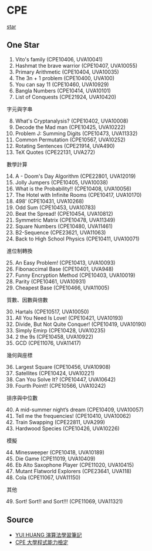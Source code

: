 # CPE

[star](https://par.cse.nsysu.edu.tw/~advprog/star.php)


## One Star

1.	Vito's family	(CPE10406, UVA10041)
2.	Hashmat the brave warrior	(CPE10407, UVA10055)
3.	Primary Arithmetic	(CPE10404, UVA10035)
4.	The 3n + 1 problem	(CPE10400, UVA100)
5.	You can say 11	(CPE10460, UVA10929)
6.	Bangla Numbers	(CPE10414, UVA10101)
7.	List of Conquests	(CPE21924, UVA10420)


字元與字串


8.	What's Cryptanalysis?	(CPE10402, UVA10008)
9.	Decode the Mad man	(CPE10425, UVA10222)
10.	Problem J: Summing Digits	(CPE10473, UVA11332)
11.	Common Permutation	(CPE10567, UVA10252)
12.	Rotating Sentences	(CPE21914, UVA490)
13.	TeX Quotes	(CPE22131, UVA272)


數學計算


14.	A - Doom's Day Algorithm	(CPE22801, UVA12019)
15.	Jolly Jumpers	(CPE10405, UVA10038)
16.	What is the Probability!!	(CPE10408, UVA10056)
17.	The Hotel with Infinite Rooms	(CPE10417, UVA10170)
18.	498’	(CPE10431, UVA10268)
19.	Odd Sum	(CPE10453, UVA10783)
20.	Beat the Spread!	(CPE10454, UVA10812)
21.	Symmetric Matrix	(CPE10478, UVA11349)
22.	Square Numbers	(CPE10480, UVA11461)
23.	B2-Sequence	(CPE23621, UVA11063)
24.	Back to High School Physics	(CPE10411, UVA10071)

進位制轉換


25.	An Easy Problem!	(CPE10413, UVA10093)
26.	Fibonaccimal Base	(CPE10401, UVA948)
27.	Funny Encryption Method	(CPE10403, UVA10019)
28.	Parity	(CPE10461, UVA10931)
29.	Cheapest Base	(CPE10466, UVA11005)

質數、因數與倍數


30.	Hartals	(CPE10517, UVA10050)
31.	All You Need Is Love!	(CPE10421, UVA10193)
32.	Divide, But Not Quite Conquer!	(CPE10419, UVA10190)
33.	Simply Emirp	(CPE10428, UVA10235)
34.	2 the 9s	(CPE10458, UVA10922)
35.	GCD	(CPE11076, UVA11417)

幾何與座標


36.	Largest Square	(CPE10456, UVA10908)
37.	Satellites	(CPE10424, UVA10221)
38.	Can You Solve It?	(CPE10447, UVA10642)
39.	Fourth Point!!	(CPE10566, UVA10242)

排序與中位數

40.	A mid-summer night’s dream	(CPE10409, UVA10057)
41.	Tell me the frequencies!	(CPE10410, UVA10062)
42.	Train Swapping	(CPE22811, UVA299)
43.	Hardwood Species	(CPE10426, UVA10226)

模擬

44.	Minesweeper	(CPE10418, UVA10189)
45.	Die Game	(CPE11019, UVA10409)
46.	Eb Alto Saxophone Player	(CPE11020, UVA10415)
47.	Mutant Flatworld Explorers	(CPE23641, UVA118)
48.	Cola	(CPE11067, UVA11150)

其他

49.	Sort! Sort!! and Sort!!!	(CPE11069, UVA11321)


## Source
- [YUI HUANG 演算法學習筆記](https://yuihuang.com/cpe-level-1/)
- [CPE 大學程式能力檢定](https://yuihuang.com/cpe/)